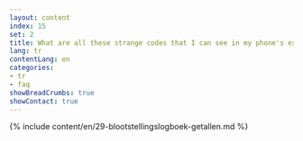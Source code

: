 ```yaml
---
layout: content
index: 15
set: 2
title: What are all these strange codes that I can see in my phone's exposure log?
lang: tr
contentLang: en
categories:
- tr
- faq
showBreadCrumbs: true
showContact: true
---
```

{% include content/en/29-blootstellingslogboek-getallen.md %}

